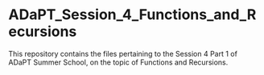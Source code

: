# ADaPT_Session_4_Functions_and_Recursions
This repository contains the files pertaining to the Session 4 Part 1 of ADaPT Summer School, on the topic of Functions and Recursions.
